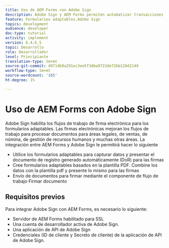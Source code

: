 ```yaml
---
title: Uso de AEM Forms con Adobe Sign
description: Adobe Sign y AEM Forms permiten automatizar transacciones complejas e incluir firmas electrónicas legales como parte de una experiencia digital sin fisuras.
feature: Formularios adaptables,Adobe Sign
topics: development
audience: developer
doc-type: tutorial
activity: implement
version: 6.4,6.5
topic: Desarrollo
role: Desarrollador
level: Principiante
translation-type: tm+mt
source-git-commit: d9714b9a291ec3ee5f3dba9723de72bb120d2149
workflow-type: tm+mt
source-wordcount: '165'
ht-degree: 1%

---
```


# Uso de AEM Forms con Adobe Sign

Adobe Sign habilita los flujos de trabajo de firma electrónica para los formularios adaptables. Las firmas electrónicas mejoran los flujos de trabajo para procesar documentos para áreas legales, de ventas, de nómina, de gestión de recursos humanos y muchas otras áreas.
La integración entre AEM Forms y Adobe Sign le permitirá hacer lo siguiente

* Utilice los formularios adaptables para capturar datos y presentar el documento de registro generado automáticamente (DoR) para las firmas
* Cree formularios adaptables basados en la plantilla PDF. Combine los datos con la plantilla pdf y presente lo mismo para las firmas
* Envío de documentos para firmar mediante el componente de flujo de trabajo Firmar documento

## Requisitos previos

Para integrar Adobe Sign con AEM Forms, es necesario lo siguiente:

* Servidor de AEM Forms habilitado para SSL
* Una cuenta de desarrollador activa de Adobe Sign.
* Una aplicación de API de Adobe Sign
* Credenciales (ID de cliente y Secreto de cliente) de la aplicación de API de Adobe Sign.

